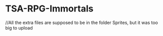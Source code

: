 # TSA-RPG-Immortals
//All the extra files are supposed to be in the folder Sprites, but it was too big to upload
